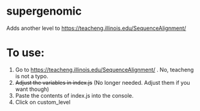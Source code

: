 # supergenomic
Adds another level to https://teacheng.illinois.edu/SequenceAlignment/

# To use:
1) Go to https://teacheng.illinois.edu/SequenceAlignment/ . No, teacheng is not a typo.
2) ~~Adjust the variables in index.js~~ (No longer needed. Adjust them if you want though)
3) Paste the contents of index.js into the console.
4) Click on custom_level
